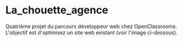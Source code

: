 # La_chouette_agence

Quatrième projet du parcours développeur web chez OpenClassrooms. 
L'objectif est d'optimisez un site web existant (voir l'image ci-dessous).
